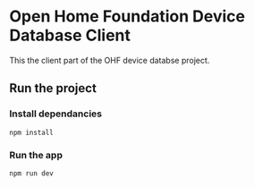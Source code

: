 # Open Home Foundation Device Database Client

This the client part of the OHF device databse project.

## Run the project

### Install dependancies

```
npm install
```

### Run the app

```
npm run dev
```
